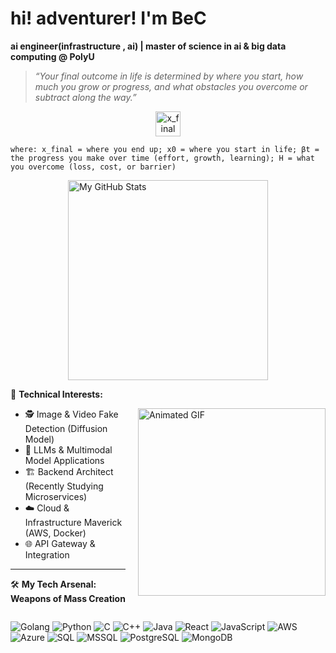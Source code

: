 
# hi! adventurer! I'm BeC

__ai engineer(infrastructure , ai) |  master of science in ai & big data computing @ PolyU__
> _“Your final outcome in life is determined by where you start, how much you grow or progress, and what obstacles you overcome or subtract along the way.”_

<div align="center">
  <img src="https://latex.codecogs.com/svg.image?\bg_orange&space;x_\text{final}=x_0&plus;\beta&space;t-H" alt="x_final = x0 + βt − H" height="40"/>
</div>

```
where: x_final = where you end up; x0 = where you start in life; βt = the progress you make over time (effort, growth, learning); H = what you overcome (loss, cost, or barrier)
```


<div style="display: flex; justify-content: center;">
  <img src="https://github-readme-stats.vercel.app/api?username=jfadsfhwef&show_icons=true&theme=radical" alt="My GitHub Stats" width="320"/>
</div>


🔬 __Technical Interests:__

<img src="https://i.pinimg.com/originals/a2/21/1d/a2211d099abb5976b3826307f3f4615f.gif" alt="Animated GIF" width="300" align="right" style="margin-left: 20px;">

- 🕵️ Image & Video Fake Detection (Diffusion Model)
- 🤖 LLMs & Multimodal Model Applications
- 🏗️ Backend Architect (Recently Studying Microservices)
- ☁️ Cloud & Infrastructure Maverick (AWS, Docker)
- 🌐 API Gateway & Integration

---

🛠️ __My Tech Arsenal: Weapons of Mass Creation__

<div style="display: flex; justify-content: center; flex-wrap: wrap;">
  
  ![Golang](https://img.shields.io/badge/-Golang-00ADD8?logo=go&logoColor=white&style=for-the-badge)
  ![Python](https://img.shields.io/badge/-Python-3776AB?logo=python&logoColor=white&style=for-the-badge)
  ![C](https://img.shields.io/badge/-C-A8B9CC?logo=c&logoColor=white&style=for-the-badge)
  ![C++](https://img.shields.io/badge/-C++-00599C?logo=c%2B%2B&logoColor=white&style=for-the-badge)
  ![Java](https://img.shields.io/badge/-Java-007396?logo=java&logoColor=white&style=for-the-badge)
  ![React](https://img.shields.io/badge/-React-61DAFB?logo=react&logoColor=white&style=for-the-badge)
  ![JavaScript](https://img.shields.io/badge/-JavaScript-F7DF1E?logo=javascript&logoColor=black&style=for-the-badge)
  ![AWS](https://img.shields.io/badge/-AWS-232F3E?logo=amazon-aws&logoColor=white&style=for-the-badge)
  ![Azure](https://img.shields.io/badge/-Azure-0078D4?logo=microsoft-azure&logoColor=white&style=for-the-badge)
  ![SQL](https://img.shields.io/badge/-SQL-4479A1?logo=MySQL&logoColor=white&style=for-the-badge)
  ![MSSQL](https://img.shields.io/badge/-MSSQL-CC2927?logo=microsoft-sql-server&logoColor=white&style=for-the-badge)
  ![PostgreSQL](https://img.shields.io/badge/-PostgreSQL-336791?logo=postgresql&logoColor=white&style=for-the-badge)
  ![MongoDB](https://img.shields.io/badge/-MongoDB-47A248?logo=mongodb&logoColor=white&style=for-the-badge)
</div>

<!--

# Hi there, Adventurer! 👋 

<div style="display: flex; align-items: center;">
    <div style="flex: 1; margin-right: 20px;">
    🚀 Final-year MSc in AI and Big Data Computing @ PolyU | Software Developer (AI System) | Research Engineer (RAG LLMs) | Data Scientist, GenAI (Automation System) | Love coding / Building system (side project) / Researching at night
    </div>
</div>

<img src="https://66.media.tumblr.com/aa7c508d8f466f5b41dc429b90fca6f3/tumblr_mv4vmc5srf1s8udf8o1_500.gif" alt="Animated GIF" width="300" align="right" style="margin-left: 20px;"/>

GitHub Stats


<div style="display: flex; justify-content: center;">
  <img src="https://github-readme-stats.vercel.app/api?username=be12ma-png&show_icons=true&theme=radical" alt="My GitHub Stats" width="280"/>
  <img src="https://github-readme-stats.vercel.app/api/top-langs/?username=be12ma-png&layout=compact&theme=radical" alt="Top Languages" width="280"/>
</div>



I'm **BeLH**, a passionate software developer with a background in Artificial Intelligence and Big Data Computing. Currently pursuing my Master’s degree at The Hong Kong Polytechnic University, I am dedicated to leveraging technology to create impactful solutions.

<div style="display: flex; align-items: flex-start;">

<div style="flex: 1; margin-right: 20px;">

### Research Interests
<img src="https://66.media.tumblr.com/aa7c508d8f466f5b41dc429b90fca6f3/tumblr_mv4vmc5srf1s8udf8o1_500.gif" alt="Animated GIF" width="300" align="right" style="margin-left: 20px;"/>

- **Diffusion Models**
- **Fake Identification**
- **Neural Networks**
- **Applications of Large Language Models (LLMs)**
</div>

### Languages and Technologies
I have experience in a variety of programming languages and technologies, including:

![Python](https://img.shields.io/badge/Python-3776AB?style=for-the-badge&logo=python&logoColor=white)
![JavaScript](https://img.shields.io/badge/JavaScript-F7DF1E?style=for-the-badge&logo=javascript&logoColor=black)
![Go](https://img.shields.io/badge/Go-00ADD8?style=for-the-badge&logo=go&logoColor=white)
![C++](https://img.shields.io/badge/C++-00599C?style=for-the-badge&logo=c++&logoColor=white)
![C#](https://img.shields.io/badge/C%23-239120?style=for-the-badge&logo=csharp&logoColor=white)
![Linux](https://img.shields.io/badge/Linux-FCC624?style=for-the-badge&logo=linux&logoColor=black)
![AWS](https://img.shields.io/badge/AWS-232F3E?style=for-the-badge&logo=amazonaws&logoColor=white)
![Docker](https://img.shields.io/badge/Docker-2496ED?style=for-the-badge&logo=docker&logoColor=white)
![Django](https://img.shields.io/badge/Django-092E20?style=for-the-badge&logo=django&logoColor=white)
![React](https://img.shields.io/badge/React-61DAFB?style=for-the-badge&logo=react&logoColor=black)
![CSS](https://img.shields.io/badge/CSS-1572B6?style=for-the-badge&logo=css3&logoColor=white)
![PHP](https://img.shields.io/badge/PHP-777BB4?style=for-the-badge&logo=php&logoColor=white)
![MySQL](https://img.shields.io/badge/MySQL-005C84?style=for-the-badge&logo=mysql&logoColor=white)


<div style="display: flex; justify-content: center;">
  <img src="https://github-readme-stats.vercel.app/api?username=Cma-png&show_icons=true&theme=radical" alt="My GitHub Stats" width="320"/>
  <img src="https://github-readme-stats.vercel.app/api/top-langs/?username=Cma-png&layout=compact&theme=radical" alt="Top Languages" width="300"/>
</div>



**Cma-png/Cma-png** is a ✨ _special_ ✨ repository because its `README.md` (this file) appears on your GitHub profile.
![My GitHub Stats](https://github-readme-stats.vercel.app/api?username=Cma-png&show_icons=true&theme=radical)

<img src="https://github-readme-stats.vercel.app/api?username=Cma-png&show_icons=true&theme=radical" alt="My GitHub Stats" width="400"/>

![Top Languages](https://github-readme-stats.vercel.app/api/top-langs/?username=Cma-png&layout=compact&theme=radical)
Here are some ideas to get you started:

- 🔭 I’m currently working on ...
- 🌱 I’m currently learning ...
- 👯 I’m looking to collaborate on ...
- 🤔 I’m looking for help with ...
- 💬 Ask me about ...
- 📫 How to reach me: ...
- 😄 Pronouns: ...
- ⚡ Fun fact: ...
-->
